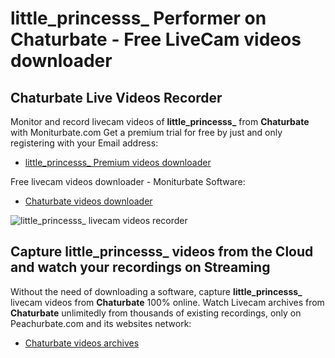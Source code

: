 # little_princesss_ Performer on Chaturbate - Free LiveCam videos downloader

## Chaturbate Live Videos Recorder

Monitor and record livecam videos of **little_princesss_** from **Chaturbate** with Moniturbate.com
Get a premium trial for free by just and only registering with your Email address:
* [little_princesss_ Premium videos downloader](https://moniturbate.com/request-demo-licence-key.html)

Free livecam videos downloader - Moniturbate Software:
* [Chaturbate videos downloader](https://moniturbate.com/moniturbate-download-software.html)

![little_princesss_ livecam videos recorder](https://peachurnet.com/templates/moniturbate-software.png)


## Capture little_princesss_ videos from the Cloud and watch your recordings on Streaming

Without the need of downloading a software, capture **little_princesss_** livecam videos from **Chaturbate** 100% online.
Watch Livecam archives from **Chaturbate** unlimitedly from thousands of existing recordings, only on Peachurbate.com and its websites network:
* [Chaturbate videos archives](https://peachurnet.com/)